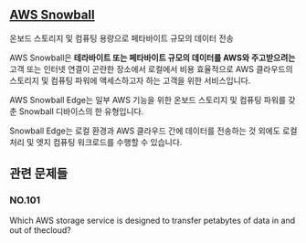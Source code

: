 ## [AWS Snowball](https://aws.amazon.com/ko/snowball/?whats-new-cards.sort-by=item.additionalFields.postDateTime&whats-new-cards.sort-order=desc)

온보드 스토리지 및 컴퓨팅 용량으로 페타바이트 규모의 데이터 전송

AWS Snowball은 **테라바이트 또는 페타바이트 규모의 데이터를 AWS와 주고받으려는** 고객 또는 인터넷 연결이 곤란한 장소에서 로컬에서 비용 효율적으로 AWS 클라우드의 스토리지 및 컴퓨팅 파워에 액세스하고자 하는 고객을 위한 서비스입니다.

AWS Snowball Edge는 일부 AWS 기능을 위한 온보드 스토리지 및 컴퓨팅 파워를 갖춘 Snowball 디바이스의 한 유형입니다.

Snowball Edge는 로컬 환경과 AWS 클라우드 간에 데이터를 전송하는 것 외에도 로컬 처리 및 엣지 컴퓨팅 워크로드를 수행할 수 있습니다.

## 관련 문제들

### NO.101 

Which AWS storage service is designed to transfer petabytes of data in and out of thecloud?
